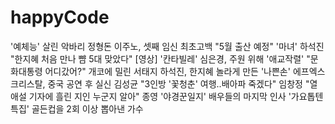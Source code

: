 happyCode
=========

'예체능' 살린 악바리 정형돈
이주노, 셋째 임신 최초고백 "5월 출산 예정"
'마녀' 하석진 "한지혜 처음 만나 뺨 5대 맞았다"
[영상] '칸타빌레' 심은경, 주원 위해 '애교작렬'
"문화대통령 어디갔어?" 개코에 밀린 서태지
하석진, 한지혜 놀라게 만든 '나쁜손'
에프엑스 크리스탈, 중국 공연 후 실신
김성균 "3인방 '꽃청춘' 여행..배아파 죽겠다"
임창정 "열애설 기자에 흘린 지인 누군지 알아"
종영 '야경꾼일지' 배우들의 마지막 인사
'가요톱텐 특집' 골든컵을 2회 이상 뽑아낸 가수
